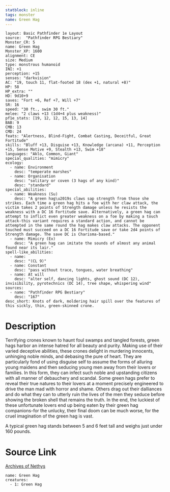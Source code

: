 ```yaml
---
statblock: inline
tags: monster
name: Green Hag
---
```

```statblock
layout: Basic Pathfinder 1e Layout
source:  "Pathfinder RPG Bestiary"
Monster_CR: 5
name: Green Hag
Monster_XP: 1600
alignment: CE
size: Medium
type: monstrous humanoid
INI: +1
perception: +15
senses: "darkvision"
AC: "19, touch 11, flat-footed 18 (dex +1, natural +8)"
HP: 58
HP_extra: ""
HD: 9d10+9
saves: "Fort +6, Ref +7, Will +7"
SR: 16
speed: "30 ft., swim 30 ft."
melee: "2 claws +13 (1d4+4 plus weakness)"
pf1e_stats: [19, 12, 12, 15, 13, 14]
BAB: 9
CMB: 13
CMD: 24
feats: "Alertness, Blind-Fight, Combat Casting, Deceitful, Great Fortitude"
skills: "Bluff +13, Disguise +13, Knowledge (arcana) +11, Perception +15, Sense Motive +9, Stealth +13, Swim +18"
languages: "Aklo, Common, Giant"
special_qualities: "mimicry"
ecology:
  - name: Environment
    desc: "temperate marshes"
  - name: Organisation
    desc: "solitary or coven (3 hags of any kind)"
    desc: "standard"
special_abilities:
  - name: Weakness (Su)
    desc: "A green hag\u2019s claws sap strength from those she strikes. Each time a green hag hits a foe with her claw attack, the victim takes 2 points of Strength damage unless he resists the weakness with a DC 16 Fortitude save. Alternatively, a green hag can attempt to inflict even greater weakness on a foe by making a touch attack-this variant requires a standard action, and cannot be attempted in the same round the hag makes claw attacks. The opponent touched must succeed on a DC 16 Fortitude save or take 2d4 points of Strength damage. The save DC is Charisma-based."
  - name: Mimicry (Ex)
    desc: "A green hag can imitate the sounds of almost any animal found near its lair."
spell-like_abilities:
  - name:
    desc: "(CL 9)"
  - name: Constant
    desc: "pass without trace, tongues, water breathing"
  - name: At will
    desc: "alter self, dancing lights, ghost sound (DC 12), invisibility, pyrotechnics (DC 14), tree shape, whispering wind"
sources:
  - name: "Pathfinder RPG Bestiary"
    desc: "167"
desc_short: Knots of dark, moldering hair spill over the features of this sickly, thin, green-skinned crone.
```
# Description
Terrifying crones known to haunt foul swamps and tangled forests, green hags harbor an intense hatred for all beauty and purity. Making use of their varied deceptive abilities, these crones delight in murdering innocents, unhinging noble minds, and debasing the pure of heart. They are particularly fond of using disguise self to assume the forms of alluring young maidens and then seducing young men away from their lovers or families. In this form, they can infect such noble and upstanding citizens with all manner of debauchery and scandal. Some green hags prefer to reveal their true natures to their lovers at a moment precisely engineered to drive the man mad with horror and shame. Others drag out their dalliances and do what they can to utterly ruin the lives of the men they seduce before showing the broken shell that remains the truth. In the end, the luckiest of these unfortunate lovers end up being eaten by their green hag companions-for the unlucky, their final doom can be much worse, for the cruel imagination of the green hag is vast.

A typical green hag stands between 5 and 6 feet tall and weighs just under 160 pounds.
# Source Link
[Archives of Nethys](https://aonprd.com/MonsterDisplay.aspx?ItemName=Green%20Hag)
```encounter-table
name: Green Hag
creatures:
  - 1: Green Hag
```
